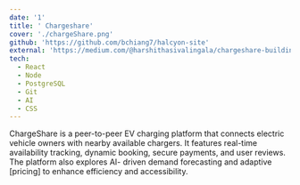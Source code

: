 ```yaml
---
date: '1'
title: ' Chargeshare'
cover: './chargeShare.png'
github: 'https://github.com/bchiang7/halcyon-site'
external: 'https://medium.com/@harshithasivalingala/chargeshare-building-a-peer-to-peer-ev-charging-network-783edd6a884a'
tech:
  - React
  - Node
  - PostgreSQL
  - Git
  - AI
  - CSS
---
```


ChargeShare is a peer-to-peer EV charging platform that connects electric vehicle
owners with nearby available chargers. It features real-time availability tracking,
dynamic booking, secure payments, and user reviews. The platform also explores AI-
driven demand forecasting and adaptive [pricing] to enhance efficiency and accessibility.
